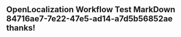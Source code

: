 <properties
ms.topic="hero-topic"
ms.test1="hero-topic"
ms.test2="test"/>

## OpenLocalization Workflow Test MarkDown 84716ae7-7e22-47e5-ad14-a7d5b56852ae thanks!

